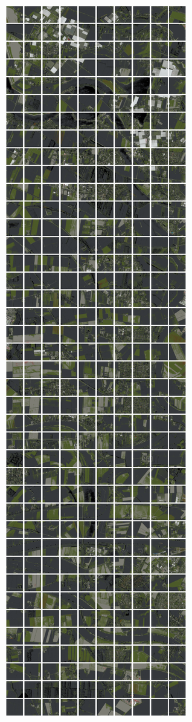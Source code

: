 <html>
<div>
<img src="https://github.com/HakkaTjakka/NL_TILE_MAP/blob/main/18/617/-1039/r.6170.-10390.png" height="44" width="44">
<img src="https://github.com/HakkaTjakka/NL_TILE_MAP/blob/main/18/617/-1039/r.6171.-10390.png" height="44" width="44">
<img src="https://github.com/HakkaTjakka/NL_TILE_MAP/blob/main/18/617/-1039/r.6172.-10390.png" height="44" width="44">
<img src="https://github.com/HakkaTjakka/NL_TILE_MAP/blob/main/18/617/-1039/r.6173.-10390.png" height="44" width="44">
<img src="https://github.com/HakkaTjakka/NL_TILE_MAP/blob/main/18/617/-1039/r.6174.-10390.png" height="44" width="44">
<img src="https://github.com/HakkaTjakka/NL_TILE_MAP/blob/main/18/617/-1039/r.6175.-10390.png" height="44" width="44">
<img src="https://github.com/HakkaTjakka/NL_TILE_MAP/blob/main/18/617/-1039/r.6176.-10390.png" height="44" width="44">
<img src="https://github.com/HakkaTjakka/NL_TILE_MAP/blob/main/18/617/-1039/r.6177.-10390.png" height="44" width="44">
<img src="https://github.com/HakkaTjakka/NL_TILE_MAP/blob/main/18/617/-1039/r.6178.-10390.png" height="44" width="44">
<img src="https://github.com/HakkaTjakka/NL_TILE_MAP/blob/main/18/617/-1039/r.6179.-10390.png" height="44" width="44">
<img src="https://github.com/HakkaTjakka/NL_TILE_MAP/blob/main/18/618/-1039/r.6180.-10390.png" height="44" width="44">
<img src="https://github.com/HakkaTjakka/NL_TILE_MAP/blob/main/18/618/-1039/r.6181.-10390.png" height="44" width="44">
<img src="https://github.com/HakkaTjakka/NL_TILE_MAP/blob/main/18/618/-1039/r.6182.-10390.png" height="44" width="44">
<img src="https://github.com/HakkaTjakka/NL_TILE_MAP/blob/main/18/618/-1039/r.6183.-10390.png" height="44" width="44">
<img src="https://github.com/HakkaTjakka/NL_TILE_MAP/blob/main/18/618/-1039/r.6184.-10390.png" height="44" width="44">
<img src="https://github.com/HakkaTjakka/NL_TILE_MAP/blob/main/18/618/-1039/r.6185.-10390.png" height="44" width="44">
<img src="https://github.com/HakkaTjakka/NL_TILE_MAP/blob/main/18/618/-1039/r.6186.-10390.png" height="44" width="44">
<img src="https://github.com/HakkaTjakka/NL_TILE_MAP/blob/main/18/618/-1039/r.6187.-10390.png" height="44" width="44">
<img src="https://github.com/HakkaTjakka/NL_TILE_MAP/blob/main/18/618/-1039/r.6188.-10390.png" height="44" width="44">
<img src="https://github.com/HakkaTjakka/NL_TILE_MAP/blob/main/18/618/-1039/r.6189.-10390.png" height="44" width="44">
<br>
<img src="https://github.com/HakkaTjakka/NL_TILE_MAP/blob/main/18/617/-1039/r.6170.-10389.png" height="44" width="44">
<img src="https://github.com/HakkaTjakka/NL_TILE_MAP/blob/main/18/617/-1039/r.6171.-10389.png" height="44" width="44">
<img src="https://github.com/HakkaTjakka/NL_TILE_MAP/blob/main/18/617/-1039/r.6172.-10389.png" height="44" width="44">
<img src="https://github.com/HakkaTjakka/NL_TILE_MAP/blob/main/18/617/-1039/r.6173.-10389.png" height="44" width="44">
<img src="https://github.com/HakkaTjakka/NL_TILE_MAP/blob/main/18/617/-1039/r.6174.-10389.png" height="44" width="44">
<img src="https://github.com/HakkaTjakka/NL_TILE_MAP/blob/main/18/617/-1039/r.6175.-10389.png" height="44" width="44">
<img src="https://github.com/HakkaTjakka/NL_TILE_MAP/blob/main/18/617/-1039/r.6176.-10389.png" height="44" width="44">
<img src="https://github.com/HakkaTjakka/NL_TILE_MAP/blob/main/18/617/-1039/r.6177.-10389.png" height="44" width="44">
<img src="https://github.com/HakkaTjakka/NL_TILE_MAP/blob/main/18/617/-1039/r.6178.-10389.png" height="44" width="44">
<img src="https://github.com/HakkaTjakka/NL_TILE_MAP/blob/main/18/617/-1039/r.6179.-10389.png" height="44" width="44">
<img src="https://github.com/HakkaTjakka/NL_TILE_MAP/blob/main/18/618/-1039/r.6180.-10389.png" height="44" width="44">
<img src="https://github.com/HakkaTjakka/NL_TILE_MAP/blob/main/18/618/-1039/r.6181.-10389.png" height="44" width="44">
<img src="https://github.com/HakkaTjakka/NL_TILE_MAP/blob/main/18/618/-1039/r.6182.-10389.png" height="44" width="44">
<img src="https://github.com/HakkaTjakka/NL_TILE_MAP/blob/main/18/618/-1039/r.6183.-10389.png" height="44" width="44">
<img src="https://github.com/HakkaTjakka/NL_TILE_MAP/blob/main/18/618/-1039/r.6184.-10389.png" height="44" width="44">
<img src="https://github.com/HakkaTjakka/NL_TILE_MAP/blob/main/18/618/-1039/r.6185.-10389.png" height="44" width="44">
<img src="https://github.com/HakkaTjakka/NL_TILE_MAP/blob/main/18/618/-1039/r.6186.-10389.png" height="44" width="44">
<img src="https://github.com/HakkaTjakka/NL_TILE_MAP/blob/main/18/618/-1039/r.6187.-10389.png" height="44" width="44">
<img src="https://github.com/HakkaTjakka/NL_TILE_MAP/blob/main/18/618/-1039/r.6188.-10389.png" height="44" width="44">
<img src="https://github.com/HakkaTjakka/NL_TILE_MAP/blob/main/18/618/-1039/r.6189.-10389.png" height="44" width="44">
<br>
<img src="https://github.com/HakkaTjakka/NL_TILE_MAP/blob/main/18/617/-1039/r.6170.-10388.png" height="44" width="44">
<img src="https://github.com/HakkaTjakka/NL_TILE_MAP/blob/main/18/617/-1039/r.6171.-10388.png" height="44" width="44">
<img src="https://github.com/HakkaTjakka/NL_TILE_MAP/blob/main/18/617/-1039/r.6172.-10388.png" height="44" width="44">
<img src="https://github.com/HakkaTjakka/NL_TILE_MAP/blob/main/18/617/-1039/r.6173.-10388.png" height="44" width="44">
<img src="https://github.com/HakkaTjakka/NL_TILE_MAP/blob/main/18/617/-1039/r.6174.-10388.png" height="44" width="44">
<img src="https://github.com/HakkaTjakka/NL_TILE_MAP/blob/main/18/617/-1039/r.6175.-10388.png" height="44" width="44">
<img src="https://github.com/HakkaTjakka/NL_TILE_MAP/blob/main/18/617/-1039/r.6176.-10388.png" height="44" width="44">
<img src="https://github.com/HakkaTjakka/NL_TILE_MAP/blob/main/18/617/-1039/r.6177.-10388.png" height="44" width="44">
<img src="https://github.com/HakkaTjakka/NL_TILE_MAP/blob/main/18/617/-1039/r.6178.-10388.png" height="44" width="44">
<img src="https://github.com/HakkaTjakka/NL_TILE_MAP/blob/main/18/617/-1039/r.6179.-10388.png" height="44" width="44">
<img src="https://github.com/HakkaTjakka/NL_TILE_MAP/blob/main/18/618/-1039/r.6180.-10388.png" height="44" width="44">
<img src="https://github.com/HakkaTjakka/NL_TILE_MAP/blob/main/18/618/-1039/r.6181.-10388.png" height="44" width="44">
<img src="https://github.com/HakkaTjakka/NL_TILE_MAP/blob/main/18/618/-1039/r.6182.-10388.png" height="44" width="44">
<img src="https://github.com/HakkaTjakka/NL_TILE_MAP/blob/main/18/618/-1039/r.6183.-10388.png" height="44" width="44">
<img src="https://github.com/HakkaTjakka/NL_TILE_MAP/blob/main/18/618/-1039/r.6184.-10388.png" height="44" width="44">
<img src="https://github.com/HakkaTjakka/NL_TILE_MAP/blob/main/18/618/-1039/r.6185.-10388.png" height="44" width="44">
<img src="https://github.com/HakkaTjakka/NL_TILE_MAP/blob/main/18/618/-1039/r.6186.-10388.png" height="44" width="44">
<img src="https://github.com/HakkaTjakka/NL_TILE_MAP/blob/main/18/618/-1039/r.6187.-10388.png" height="44" width="44">
<img src="https://github.com/HakkaTjakka/NL_TILE_MAP/blob/main/18/618/-1039/r.6188.-10388.png" height="44" width="44">
<img src="https://github.com/HakkaTjakka/NL_TILE_MAP/blob/main/18/618/-1039/r.6189.-10388.png" height="44" width="44">
<br>
<img src="https://github.com/HakkaTjakka/NL_TILE_MAP/blob/main/18/617/-1039/r.6170.-10387.png" height="44" width="44">
<img src="https://github.com/HakkaTjakka/NL_TILE_MAP/blob/main/18/617/-1039/r.6171.-10387.png" height="44" width="44">
<img src="https://github.com/HakkaTjakka/NL_TILE_MAP/blob/main/18/617/-1039/r.6172.-10387.png" height="44" width="44">
<img src="https://github.com/HakkaTjakka/NL_TILE_MAP/blob/main/18/617/-1039/r.6173.-10387.png" height="44" width="44">
<img src="https://github.com/HakkaTjakka/NL_TILE_MAP/blob/main/18/617/-1039/r.6174.-10387.png" height="44" width="44">
<img src="https://github.com/HakkaTjakka/NL_TILE_MAP/blob/main/18/617/-1039/r.6175.-10387.png" height="44" width="44">
<img src="https://github.com/HakkaTjakka/NL_TILE_MAP/blob/main/18/617/-1039/r.6176.-10387.png" height="44" width="44">
<img src="https://github.com/HakkaTjakka/NL_TILE_MAP/blob/main/18/617/-1039/r.6177.-10387.png" height="44" width="44">
<img src="https://github.com/HakkaTjakka/NL_TILE_MAP/blob/main/18/617/-1039/r.6178.-10387.png" height="44" width="44">
<img src="https://github.com/HakkaTjakka/NL_TILE_MAP/blob/main/18/617/-1039/r.6179.-10387.png" height="44" width="44">
<img src="https://github.com/HakkaTjakka/NL_TILE_MAP/blob/main/18/618/-1039/r.6180.-10387.png" height="44" width="44">
<img src="https://github.com/HakkaTjakka/NL_TILE_MAP/blob/main/18/618/-1039/r.6181.-10387.png" height="44" width="44">
<img src="https://github.com/HakkaTjakka/NL_TILE_MAP/blob/main/18/618/-1039/r.6182.-10387.png" height="44" width="44">
<img src="https://github.com/HakkaTjakka/NL_TILE_MAP/blob/main/18/618/-1039/r.6183.-10387.png" height="44" width="44">
<img src="https://github.com/HakkaTjakka/NL_TILE_MAP/blob/main/18/618/-1039/r.6184.-10387.png" height="44" width="44">
<img src="https://github.com/HakkaTjakka/NL_TILE_MAP/blob/main/18/618/-1039/r.6185.-10387.png" height="44" width="44">
<img src="https://github.com/HakkaTjakka/NL_TILE_MAP/blob/main/18/618/-1039/r.6186.-10387.png" height="44" width="44">
<img src="https://github.com/HakkaTjakka/NL_TILE_MAP/blob/main/18/618/-1039/r.6187.-10387.png" height="44" width="44">
<img src="https://github.com/HakkaTjakka/NL_TILE_MAP/blob/main/18/618/-1039/r.6188.-10387.png" height="44" width="44">
<img src="https://github.com/HakkaTjakka/NL_TILE_MAP/blob/main/18/618/-1039/r.6189.-10387.png" height="44" width="44">
<br>
<img src="https://github.com/HakkaTjakka/NL_TILE_MAP/blob/main/18/617/-1039/r.6170.-10386.png" height="44" width="44">
<img src="https://github.com/HakkaTjakka/NL_TILE_MAP/blob/main/18/617/-1039/r.6171.-10386.png" height="44" width="44">
<img src="https://github.com/HakkaTjakka/NL_TILE_MAP/blob/main/18/617/-1039/r.6172.-10386.png" height="44" width="44">
<img src="https://github.com/HakkaTjakka/NL_TILE_MAP/blob/main/18/617/-1039/r.6173.-10386.png" height="44" width="44">
<img src="https://github.com/HakkaTjakka/NL_TILE_MAP/blob/main/18/617/-1039/r.6174.-10386.png" height="44" width="44">
<img src="https://github.com/HakkaTjakka/NL_TILE_MAP/blob/main/18/617/-1039/r.6175.-10386.png" height="44" width="44">
<img src="https://github.com/HakkaTjakka/NL_TILE_MAP/blob/main/18/617/-1039/r.6176.-10386.png" height="44" width="44">
<img src="https://github.com/HakkaTjakka/NL_TILE_MAP/blob/main/18/617/-1039/r.6177.-10386.png" height="44" width="44">
<img src="https://github.com/HakkaTjakka/NL_TILE_MAP/blob/main/18/617/-1039/r.6178.-10386.png" height="44" width="44">
<img src="https://github.com/HakkaTjakka/NL_TILE_MAP/blob/main/18/617/-1039/r.6179.-10386.png" height="44" width="44">
<img src="https://github.com/HakkaTjakka/NL_TILE_MAP/blob/main/18/618/-1039/r.6180.-10386.png" height="44" width="44">
<img src="https://github.com/HakkaTjakka/NL_TILE_MAP/blob/main/18/618/-1039/r.6181.-10386.png" height="44" width="44">
<img src="https://github.com/HakkaTjakka/NL_TILE_MAP/blob/main/18/618/-1039/r.6182.-10386.png" height="44" width="44">
<img src="https://github.com/HakkaTjakka/NL_TILE_MAP/blob/main/18/618/-1039/r.6183.-10386.png" height="44" width="44">
<img src="https://github.com/HakkaTjakka/NL_TILE_MAP/blob/main/18/618/-1039/r.6184.-10386.png" height="44" width="44">
<img src="https://github.com/HakkaTjakka/NL_TILE_MAP/blob/main/18/618/-1039/r.6185.-10386.png" height="44" width="44">
<img src="https://github.com/HakkaTjakka/NL_TILE_MAP/blob/main/18/618/-1039/r.6186.-10386.png" height="44" width="44">
<img src="https://github.com/HakkaTjakka/NL_TILE_MAP/blob/main/18/618/-1039/r.6187.-10386.png" height="44" width="44">
<img src="https://github.com/HakkaTjakka/NL_TILE_MAP/blob/main/18/618/-1039/r.6188.-10386.png" height="44" width="44">
<img src="https://github.com/HakkaTjakka/NL_TILE_MAP/blob/main/18/618/-1039/r.6189.-10386.png" height="44" width="44">
<br>
<img src="https://github.com/HakkaTjakka/NL_TILE_MAP/blob/main/18/617/-1039/r.6170.-10385.png" height="44" width="44">
<img src="https://github.com/HakkaTjakka/NL_TILE_MAP/blob/main/18/617/-1039/r.6171.-10385.png" height="44" width="44">
<img src="https://github.com/HakkaTjakka/NL_TILE_MAP/blob/main/18/617/-1039/r.6172.-10385.png" height="44" width="44">
<img src="https://github.com/HakkaTjakka/NL_TILE_MAP/blob/main/18/617/-1039/r.6173.-10385.png" height="44" width="44">
<img src="https://github.com/HakkaTjakka/NL_TILE_MAP/blob/main/18/617/-1039/r.6174.-10385.png" height="44" width="44">
<img src="https://github.com/HakkaTjakka/NL_TILE_MAP/blob/main/18/617/-1039/r.6175.-10385.png" height="44" width="44">
<img src="https://github.com/HakkaTjakka/NL_TILE_MAP/blob/main/18/617/-1039/r.6176.-10385.png" height="44" width="44">
<img src="https://github.com/HakkaTjakka/NL_TILE_MAP/blob/main/18/617/-1039/r.6177.-10385.png" height="44" width="44">
<img src="https://github.com/HakkaTjakka/NL_TILE_MAP/blob/main/18/617/-1039/r.6178.-10385.png" height="44" width="44">
<img src="https://github.com/HakkaTjakka/NL_TILE_MAP/blob/main/18/617/-1039/r.6179.-10385.png" height="44" width="44">
<img src="https://github.com/HakkaTjakka/NL_TILE_MAP/blob/main/18/618/-1039/r.6180.-10385.png" height="44" width="44">
<img src="https://github.com/HakkaTjakka/NL_TILE_MAP/blob/main/18/618/-1039/r.6181.-10385.png" height="44" width="44">
<img src="https://github.com/HakkaTjakka/NL_TILE_MAP/blob/main/18/618/-1039/r.6182.-10385.png" height="44" width="44">
<img src="https://github.com/HakkaTjakka/NL_TILE_MAP/blob/main/18/618/-1039/r.6183.-10385.png" height="44" width="44">
<img src="https://github.com/HakkaTjakka/NL_TILE_MAP/blob/main/18/618/-1039/r.6184.-10385.png" height="44" width="44">
<img src="https://github.com/HakkaTjakka/NL_TILE_MAP/blob/main/18/618/-1039/r.6185.-10385.png" height="44" width="44">
<img src="https://github.com/HakkaTjakka/NL_TILE_MAP/blob/main/18/618/-1039/r.6186.-10385.png" height="44" width="44">
<img src="https://github.com/HakkaTjakka/NL_TILE_MAP/blob/main/18/618/-1039/r.6187.-10385.png" height="44" width="44">
<img src="https://github.com/HakkaTjakka/NL_TILE_MAP/blob/main/18/618/-1039/r.6188.-10385.png" height="44" width="44">
<img src="https://github.com/HakkaTjakka/NL_TILE_MAP/blob/main/18/618/-1039/r.6189.-10385.png" height="44" width="44">
<br>
<img src="https://github.com/HakkaTjakka/NL_TILE_MAP/blob/main/18/617/-1039/r.6170.-10384.png" height="44" width="44">
<img src="https://github.com/HakkaTjakka/NL_TILE_MAP/blob/main/18/617/-1039/r.6171.-10384.png" height="44" width="44">
<img src="https://github.com/HakkaTjakka/NL_TILE_MAP/blob/main/18/617/-1039/r.6172.-10384.png" height="44" width="44">
<img src="https://github.com/HakkaTjakka/NL_TILE_MAP/blob/main/18/617/-1039/r.6173.-10384.png" height="44" width="44">
<img src="https://github.com/HakkaTjakka/NL_TILE_MAP/blob/main/18/617/-1039/r.6174.-10384.png" height="44" width="44">
<img src="https://github.com/HakkaTjakka/NL_TILE_MAP/blob/main/18/617/-1039/r.6175.-10384.png" height="44" width="44">
<img src="https://github.com/HakkaTjakka/NL_TILE_MAP/blob/main/18/617/-1039/r.6176.-10384.png" height="44" width="44">
<img src="https://github.com/HakkaTjakka/NL_TILE_MAP/blob/main/18/617/-1039/r.6177.-10384.png" height="44" width="44">
<img src="https://github.com/HakkaTjakka/NL_TILE_MAP/blob/main/18/617/-1039/r.6178.-10384.png" height="44" width="44">
<img src="https://github.com/HakkaTjakka/NL_TILE_MAP/blob/main/18/617/-1039/r.6179.-10384.png" height="44" width="44">
<img src="https://github.com/HakkaTjakka/NL_TILE_MAP/blob/main/18/618/-1039/r.6180.-10384.png" height="44" width="44">
<img src="https://github.com/HakkaTjakka/NL_TILE_MAP/blob/main/18/618/-1039/r.6181.-10384.png" height="44" width="44">
<img src="https://github.com/HakkaTjakka/NL_TILE_MAP/blob/main/18/618/-1039/r.6182.-10384.png" height="44" width="44">
<img src="https://github.com/HakkaTjakka/NL_TILE_MAP/blob/main/18/618/-1039/r.6183.-10384.png" height="44" width="44">
<img src="https://github.com/HakkaTjakka/NL_TILE_MAP/blob/main/18/618/-1039/r.6184.-10384.png" height="44" width="44">
<img src="https://github.com/HakkaTjakka/NL_TILE_MAP/blob/main/18/618/-1039/r.6185.-10384.png" height="44" width="44">
<img src="https://github.com/HakkaTjakka/NL_TILE_MAP/blob/main/18/618/-1039/r.6186.-10384.png" height="44" width="44">
<img src="https://github.com/HakkaTjakka/NL_TILE_MAP/blob/main/18/618/-1039/r.6187.-10384.png" height="44" width="44">
<img src="https://github.com/HakkaTjakka/NL_TILE_MAP/blob/main/18/618/-1039/r.6188.-10384.png" height="44" width="44">
<img src="https://github.com/HakkaTjakka/NL_TILE_MAP/blob/main/18/618/-1039/r.6189.-10384.png" height="44" width="44">
<br>
<img src="https://github.com/HakkaTjakka/NL_TILE_MAP/blob/main/18/617/-1039/r.6170.-10383.png" height="44" width="44">
<img src="https://github.com/HakkaTjakka/NL_TILE_MAP/blob/main/18/617/-1039/r.6171.-10383.png" height="44" width="44">
<img src="https://github.com/HakkaTjakka/NL_TILE_MAP/blob/main/18/617/-1039/r.6172.-10383.png" height="44" width="44">
<img src="https://github.com/HakkaTjakka/NL_TILE_MAP/blob/main/18/617/-1039/r.6173.-10383.png" height="44" width="44">
<img src="https://github.com/HakkaTjakka/NL_TILE_MAP/blob/main/18/617/-1039/r.6174.-10383.png" height="44" width="44">
<img src="https://github.com/HakkaTjakka/NL_TILE_MAP/blob/main/18/617/-1039/r.6175.-10383.png" height="44" width="44">
<img src="https://github.com/HakkaTjakka/NL_TILE_MAP/blob/main/18/617/-1039/r.6176.-10383.png" height="44" width="44">
<img src="https://github.com/HakkaTjakka/NL_TILE_MAP/blob/main/18/617/-1039/r.6177.-10383.png" height="44" width="44">
<img src="https://github.com/HakkaTjakka/NL_TILE_MAP/blob/main/18/617/-1039/r.6178.-10383.png" height="44" width="44">
<img src="https://github.com/HakkaTjakka/NL_TILE_MAP/blob/main/18/617/-1039/r.6179.-10383.png" height="44" width="44">
<img src="https://github.com/HakkaTjakka/NL_TILE_MAP/blob/main/18/618/-1039/r.6180.-10383.png" height="44" width="44">
<img src="https://github.com/HakkaTjakka/NL_TILE_MAP/blob/main/18/618/-1039/r.6181.-10383.png" height="44" width="44">
<img src="https://github.com/HakkaTjakka/NL_TILE_MAP/blob/main/18/618/-1039/r.6182.-10383.png" height="44" width="44">
<img src="https://github.com/HakkaTjakka/NL_TILE_MAP/blob/main/18/618/-1039/r.6183.-10383.png" height="44" width="44">
<img src="https://github.com/HakkaTjakka/NL_TILE_MAP/blob/main/18/618/-1039/r.6184.-10383.png" height="44" width="44">
<img src="https://github.com/HakkaTjakka/NL_TILE_MAP/blob/main/18/618/-1039/r.6185.-10383.png" height="44" width="44">
<img src="https://github.com/HakkaTjakka/NL_TILE_MAP/blob/main/18/618/-1039/r.6186.-10383.png" height="44" width="44">
<img src="https://github.com/HakkaTjakka/NL_TILE_MAP/blob/main/18/618/-1039/r.6187.-10383.png" height="44" width="44">
<img src="https://github.com/HakkaTjakka/NL_TILE_MAP/blob/main/18/618/-1039/r.6188.-10383.png" height="44" width="44">
<img src="https://github.com/HakkaTjakka/NL_TILE_MAP/blob/main/18/618/-1039/r.6189.-10383.png" height="44" width="44">
<br>
<img src="https://github.com/HakkaTjakka/NL_TILE_MAP/blob/main/18/617/-1039/r.6170.-10382.png" height="44" width="44">
<img src="https://github.com/HakkaTjakka/NL_TILE_MAP/blob/main/18/617/-1039/r.6171.-10382.png" height="44" width="44">
<img src="https://github.com/HakkaTjakka/NL_TILE_MAP/blob/main/18/617/-1039/r.6172.-10382.png" height="44" width="44">
<img src="https://github.com/HakkaTjakka/NL_TILE_MAP/blob/main/18/617/-1039/r.6173.-10382.png" height="44" width="44">
<img src="https://github.com/HakkaTjakka/NL_TILE_MAP/blob/main/18/617/-1039/r.6174.-10382.png" height="44" width="44">
<img src="https://github.com/HakkaTjakka/NL_TILE_MAP/blob/main/18/617/-1039/r.6175.-10382.png" height="44" width="44">
<img src="https://github.com/HakkaTjakka/NL_TILE_MAP/blob/main/18/617/-1039/r.6176.-10382.png" height="44" width="44">
<img src="https://github.com/HakkaTjakka/NL_TILE_MAP/blob/main/18/617/-1039/r.6177.-10382.png" height="44" width="44">
<img src="https://github.com/HakkaTjakka/NL_TILE_MAP/blob/main/18/617/-1039/r.6178.-10382.png" height="44" width="44">
<img src="https://github.com/HakkaTjakka/NL_TILE_MAP/blob/main/18/617/-1039/r.6179.-10382.png" height="44" width="44">
<img src="https://github.com/HakkaTjakka/NL_TILE_MAP/blob/main/18/618/-1039/r.6180.-10382.png" height="44" width="44">
<img src="https://github.com/HakkaTjakka/NL_TILE_MAP/blob/main/18/618/-1039/r.6181.-10382.png" height="44" width="44">
<img src="https://github.com/HakkaTjakka/NL_TILE_MAP/blob/main/18/618/-1039/r.6182.-10382.png" height="44" width="44">
<img src="https://github.com/HakkaTjakka/NL_TILE_MAP/blob/main/18/618/-1039/r.6183.-10382.png" height="44" width="44">
<img src="https://github.com/HakkaTjakka/NL_TILE_MAP/blob/main/18/618/-1039/r.6184.-10382.png" height="44" width="44">
<img src="https://github.com/HakkaTjakka/NL_TILE_MAP/blob/main/18/618/-1039/r.6185.-10382.png" height="44" width="44">
<img src="https://github.com/HakkaTjakka/NL_TILE_MAP/blob/main/18/618/-1039/r.6186.-10382.png" height="44" width="44">
<img src="https://github.com/HakkaTjakka/NL_TILE_MAP/blob/main/18/618/-1039/r.6187.-10382.png" height="44" width="44">
<img src="https://github.com/HakkaTjakka/NL_TILE_MAP/blob/main/18/618/-1039/r.6188.-10382.png" height="44" width="44">
<img src="https://github.com/HakkaTjakka/NL_TILE_MAP/blob/main/18/618/-1039/r.6189.-10382.png" height="44" width="44">
<br>
<img src="https://github.com/HakkaTjakka/NL_TILE_MAP/blob/main/18/617/-1039/r.6170.-10381.png" height="44" width="44">
<img src="https://github.com/HakkaTjakka/NL_TILE_MAP/blob/main/18/617/-1039/r.6171.-10381.png" height="44" width="44">
<img src="https://github.com/HakkaTjakka/NL_TILE_MAP/blob/main/18/617/-1039/r.6172.-10381.png" height="44" width="44">
<img src="https://github.com/HakkaTjakka/NL_TILE_MAP/blob/main/18/617/-1039/r.6173.-10381.png" height="44" width="44">
<img src="https://github.com/HakkaTjakka/NL_TILE_MAP/blob/main/18/617/-1039/r.6174.-10381.png" height="44" width="44">
<img src="https://github.com/HakkaTjakka/NL_TILE_MAP/blob/main/18/617/-1039/r.6175.-10381.png" height="44" width="44">
<img src="https://github.com/HakkaTjakka/NL_TILE_MAP/blob/main/18/617/-1039/r.6176.-10381.png" height="44" width="44">
<img src="https://github.com/HakkaTjakka/NL_TILE_MAP/blob/main/18/617/-1039/r.6177.-10381.png" height="44" width="44">
<img src="https://github.com/HakkaTjakka/NL_TILE_MAP/blob/main/18/617/-1039/r.6178.-10381.png" height="44" width="44">
<img src="https://github.com/HakkaTjakka/NL_TILE_MAP/blob/main/18/617/-1039/r.6179.-10381.png" height="44" width="44">
<img src="https://github.com/HakkaTjakka/NL_TILE_MAP/blob/main/18/618/-1039/r.6180.-10381.png" height="44" width="44">
<img src="https://github.com/HakkaTjakka/NL_TILE_MAP/blob/main/18/618/-1039/r.6181.-10381.png" height="44" width="44">
<img src="https://github.com/HakkaTjakka/NL_TILE_MAP/blob/main/18/618/-1039/r.6182.-10381.png" height="44" width="44">
<img src="https://github.com/HakkaTjakka/NL_TILE_MAP/blob/main/18/618/-1039/r.6183.-10381.png" height="44" width="44">
<img src="https://github.com/HakkaTjakka/NL_TILE_MAP/blob/main/18/618/-1039/r.6184.-10381.png" height="44" width="44">
<img src="https://github.com/HakkaTjakka/NL_TILE_MAP/blob/main/18/618/-1039/r.6185.-10381.png" height="44" width="44">
<img src="https://github.com/HakkaTjakka/NL_TILE_MAP/blob/main/18/618/-1039/r.6186.-10381.png" height="44" width="44">
<img src="https://github.com/HakkaTjakka/NL_TILE_MAP/blob/main/18/618/-1039/r.6187.-10381.png" height="44" width="44">
<img src="https://github.com/HakkaTjakka/NL_TILE_MAP/blob/main/18/618/-1039/r.6188.-10381.png" height="44" width="44">
<img src="https://github.com/HakkaTjakka/NL_TILE_MAP/blob/main/18/618/-1039/r.6189.-10381.png" height="44" width="44">
<br>
<img src="https://github.com/HakkaTjakka/NL_TILE_MAP/blob/main/18/617/-1038/r.6170.-10380.png" height="44" width="44">
<img src="https://github.com/HakkaTjakka/NL_TILE_MAP/blob/main/18/617/-1038/r.6171.-10380.png" height="44" width="44">
<img src="https://github.com/HakkaTjakka/NL_TILE_MAP/blob/main/18/617/-1038/r.6172.-10380.png" height="44" width="44">
<img src="https://github.com/HakkaTjakka/NL_TILE_MAP/blob/main/18/617/-1038/r.6173.-10380.png" height="44" width="44">
<img src="https://github.com/HakkaTjakka/NL_TILE_MAP/blob/main/18/617/-1038/r.6174.-10380.png" height="44" width="44">
<img src="https://github.com/HakkaTjakka/NL_TILE_MAP/blob/main/18/617/-1038/r.6175.-10380.png" height="44" width="44">
<img src="https://github.com/HakkaTjakka/NL_TILE_MAP/blob/main/18/617/-1038/r.6176.-10380.png" height="44" width="44">
<img src="https://github.com/HakkaTjakka/NL_TILE_MAP/blob/main/18/617/-1038/r.6177.-10380.png" height="44" width="44">
<img src="https://github.com/HakkaTjakka/NL_TILE_MAP/blob/main/18/617/-1038/r.6178.-10380.png" height="44" width="44">
<img src="https://github.com/HakkaTjakka/NL_TILE_MAP/blob/main/18/617/-1038/r.6179.-10380.png" height="44" width="44">
<img src="https://github.com/HakkaTjakka/NL_TILE_MAP/blob/main/18/618/-1038/r.6180.-10380.png" height="44" width="44">
<img src="https://github.com/HakkaTjakka/NL_TILE_MAP/blob/main/18/618/-1038/r.6181.-10380.png" height="44" width="44">
<img src="https://github.com/HakkaTjakka/NL_TILE_MAP/blob/main/18/618/-1038/r.6182.-10380.png" height="44" width="44">
<img src="https://github.com/HakkaTjakka/NL_TILE_MAP/blob/main/18/618/-1038/r.6183.-10380.png" height="44" width="44">
<img src="https://github.com/HakkaTjakka/NL_TILE_MAP/blob/main/18/618/-1038/r.6184.-10380.png" height="44" width="44">
<img src="https://github.com/HakkaTjakka/NL_TILE_MAP/blob/main/18/618/-1038/r.6185.-10380.png" height="44" width="44">
<img src="https://github.com/HakkaTjakka/NL_TILE_MAP/blob/main/18/618/-1038/r.6186.-10380.png" height="44" width="44">
<img src="https://github.com/HakkaTjakka/NL_TILE_MAP/blob/main/18/618/-1038/r.6187.-10380.png" height="44" width="44">
<img src="https://github.com/HakkaTjakka/NL_TILE_MAP/blob/main/18/618/-1038/r.6188.-10380.png" height="44" width="44">
<img src="https://github.com/HakkaTjakka/NL_TILE_MAP/blob/main/18/618/-1038/r.6189.-10380.png" height="44" width="44">
<br>
<img src="https://github.com/HakkaTjakka/NL_TILE_MAP/blob/main/18/617/-1038/r.6170.-10379.png" height="44" width="44">
<img src="https://github.com/HakkaTjakka/NL_TILE_MAP/blob/main/18/617/-1038/r.6171.-10379.png" height="44" width="44">
<img src="https://github.com/HakkaTjakka/NL_TILE_MAP/blob/main/18/617/-1038/r.6172.-10379.png" height="44" width="44">
<img src="https://github.com/HakkaTjakka/NL_TILE_MAP/blob/main/18/617/-1038/r.6173.-10379.png" height="44" width="44">
<img src="https://github.com/HakkaTjakka/NL_TILE_MAP/blob/main/18/617/-1038/r.6174.-10379.png" height="44" width="44">
<img src="https://github.com/HakkaTjakka/NL_TILE_MAP/blob/main/18/617/-1038/r.6175.-10379.png" height="44" width="44">
<img src="https://github.com/HakkaTjakka/NL_TILE_MAP/blob/main/18/617/-1038/r.6176.-10379.png" height="44" width="44">
<img src="https://github.com/HakkaTjakka/NL_TILE_MAP/blob/main/18/617/-1038/r.6177.-10379.png" height="44" width="44">
<img src="https://github.com/HakkaTjakka/NL_TILE_MAP/blob/main/18/617/-1038/r.6178.-10379.png" height="44" width="44">
<img src="https://github.com/HakkaTjakka/NL_TILE_MAP/blob/main/18/617/-1038/r.6179.-10379.png" height="44" width="44">
<img src="https://github.com/HakkaTjakka/NL_TILE_MAP/blob/main/18/618/-1038/r.6180.-10379.png" height="44" width="44">
<img src="https://github.com/HakkaTjakka/NL_TILE_MAP/blob/main/18/618/-1038/r.6181.-10379.png" height="44" width="44">
<img src="https://github.com/HakkaTjakka/NL_TILE_MAP/blob/main/18/618/-1038/r.6182.-10379.png" height="44" width="44">
<img src="https://github.com/HakkaTjakka/NL_TILE_MAP/blob/main/18/618/-1038/r.6183.-10379.png" height="44" width="44">
<img src="https://github.com/HakkaTjakka/NL_TILE_MAP/blob/main/18/618/-1038/r.6184.-10379.png" height="44" width="44">
<img src="https://github.com/HakkaTjakka/NL_TILE_MAP/blob/main/18/618/-1038/r.6185.-10379.png" height="44" width="44">
<img src="https://github.com/HakkaTjakka/NL_TILE_MAP/blob/main/18/618/-1038/r.6186.-10379.png" height="44" width="44">
<img src="https://github.com/HakkaTjakka/NL_TILE_MAP/blob/main/18/618/-1038/r.6187.-10379.png" height="44" width="44">
<img src="https://github.com/HakkaTjakka/NL_TILE_MAP/blob/main/18/618/-1038/r.6188.-10379.png" height="44" width="44">
<img src="https://github.com/HakkaTjakka/NL_TILE_MAP/blob/main/18/618/-1038/r.6189.-10379.png" height="44" width="44">
<br>
<img src="https://github.com/HakkaTjakka/NL_TILE_MAP/blob/main/18/617/-1038/r.6170.-10378.png" height="44" width="44">
<img src="https://github.com/HakkaTjakka/NL_TILE_MAP/blob/main/18/617/-1038/r.6171.-10378.png" height="44" width="44">
<img src="https://github.com/HakkaTjakka/NL_TILE_MAP/blob/main/18/617/-1038/r.6172.-10378.png" height="44" width="44">
<img src="https://github.com/HakkaTjakka/NL_TILE_MAP/blob/main/18/617/-1038/r.6173.-10378.png" height="44" width="44">
<img src="https://github.com/HakkaTjakka/NL_TILE_MAP/blob/main/18/617/-1038/r.6174.-10378.png" height="44" width="44">
<img src="https://github.com/HakkaTjakka/NL_TILE_MAP/blob/main/18/617/-1038/r.6175.-10378.png" height="44" width="44">
<img src="https://github.com/HakkaTjakka/NL_TILE_MAP/blob/main/18/617/-1038/r.6176.-10378.png" height="44" width="44">
<img src="https://github.com/HakkaTjakka/NL_TILE_MAP/blob/main/18/617/-1038/r.6177.-10378.png" height="44" width="44">
<img src="https://github.com/HakkaTjakka/NL_TILE_MAP/blob/main/18/617/-1038/r.6178.-10378.png" height="44" width="44">
<img src="https://github.com/HakkaTjakka/NL_TILE_MAP/blob/main/18/617/-1038/r.6179.-10378.png" height="44" width="44">
<img src="https://github.com/HakkaTjakka/NL_TILE_MAP/blob/main/18/618/-1038/r.6180.-10378.png" height="44" width="44">
<img src="https://github.com/HakkaTjakka/NL_TILE_MAP/blob/main/18/618/-1038/r.6181.-10378.png" height="44" width="44">
<img src="https://github.com/HakkaTjakka/NL_TILE_MAP/blob/main/18/618/-1038/r.6182.-10378.png" height="44" width="44">
<img src="https://github.com/HakkaTjakka/NL_TILE_MAP/blob/main/18/618/-1038/r.6183.-10378.png" height="44" width="44">
<img src="https://github.com/HakkaTjakka/NL_TILE_MAP/blob/main/18/618/-1038/r.6184.-10378.png" height="44" width="44">
<img src="https://github.com/HakkaTjakka/NL_TILE_MAP/blob/main/18/618/-1038/r.6185.-10378.png" height="44" width="44">
<img src="https://github.com/HakkaTjakka/NL_TILE_MAP/blob/main/18/618/-1038/r.6186.-10378.png" height="44" width="44">
<img src="https://github.com/HakkaTjakka/NL_TILE_MAP/blob/main/18/618/-1038/r.6187.-10378.png" height="44" width="44">
<img src="https://github.com/HakkaTjakka/NL_TILE_MAP/blob/main/18/618/-1038/r.6188.-10378.png" height="44" width="44">
<img src="https://github.com/HakkaTjakka/NL_TILE_MAP/blob/main/18/618/-1038/r.6189.-10378.png" height="44" width="44">
<br>
<img src="https://github.com/HakkaTjakka/NL_TILE_MAP/blob/main/18/617/-1038/r.6170.-10377.png" height="44" width="44">
<img src="https://github.com/HakkaTjakka/NL_TILE_MAP/blob/main/18/617/-1038/r.6171.-10377.png" height="44" width="44">
<img src="https://github.com/HakkaTjakka/NL_TILE_MAP/blob/main/18/617/-1038/r.6172.-10377.png" height="44" width="44">
<img src="https://github.com/HakkaTjakka/NL_TILE_MAP/blob/main/18/617/-1038/r.6173.-10377.png" height="44" width="44">
<img src="https://github.com/HakkaTjakka/NL_TILE_MAP/blob/main/18/617/-1038/r.6174.-10377.png" height="44" width="44">
<img src="https://github.com/HakkaTjakka/NL_TILE_MAP/blob/main/18/617/-1038/r.6175.-10377.png" height="44" width="44">
<img src="https://github.com/HakkaTjakka/NL_TILE_MAP/blob/main/18/617/-1038/r.6176.-10377.png" height="44" width="44">
<img src="https://github.com/HakkaTjakka/NL_TILE_MAP/blob/main/18/617/-1038/r.6177.-10377.png" height="44" width="44">
<img src="https://github.com/HakkaTjakka/NL_TILE_MAP/blob/main/18/617/-1038/r.6178.-10377.png" height="44" width="44">
<img src="https://github.com/HakkaTjakka/NL_TILE_MAP/blob/main/18/617/-1038/r.6179.-10377.png" height="44" width="44">
<img src="https://github.com/HakkaTjakka/NL_TILE_MAP/blob/main/18/618/-1038/r.6180.-10377.png" height="44" width="44">
<img src="https://github.com/HakkaTjakka/NL_TILE_MAP/blob/main/18/618/-1038/r.6181.-10377.png" height="44" width="44">
<img src="https://github.com/HakkaTjakka/NL_TILE_MAP/blob/main/18/618/-1038/r.6182.-10377.png" height="44" width="44">
<img src="https://github.com/HakkaTjakka/NL_TILE_MAP/blob/main/18/618/-1038/r.6183.-10377.png" height="44" width="44">
<img src="https://github.com/HakkaTjakka/NL_TILE_MAP/blob/main/18/618/-1038/r.6184.-10377.png" height="44" width="44">
<img src="https://github.com/HakkaTjakka/NL_TILE_MAP/blob/main/18/618/-1038/r.6185.-10377.png" height="44" width="44">
<img src="https://github.com/HakkaTjakka/NL_TILE_MAP/blob/main/18/618/-1038/r.6186.-10377.png" height="44" width="44">
<img src="https://github.com/HakkaTjakka/NL_TILE_MAP/blob/main/18/618/-1038/r.6187.-10377.png" height="44" width="44">
<img src="https://github.com/HakkaTjakka/NL_TILE_MAP/blob/main/18/618/-1038/r.6188.-10377.png" height="44" width="44">
<img src="https://github.com/HakkaTjakka/NL_TILE_MAP/blob/main/18/618/-1038/r.6189.-10377.png" height="44" width="44">
<br>
<img src="https://github.com/HakkaTjakka/NL_TILE_MAP/blob/main/18/617/-1038/r.6170.-10376.png" height="44" width="44">
<img src="https://github.com/HakkaTjakka/NL_TILE_MAP/blob/main/18/617/-1038/r.6171.-10376.png" height="44" width="44">
<img src="https://github.com/HakkaTjakka/NL_TILE_MAP/blob/main/18/617/-1038/r.6172.-10376.png" height="44" width="44">
<img src="https://github.com/HakkaTjakka/NL_TILE_MAP/blob/main/18/617/-1038/r.6173.-10376.png" height="44" width="44">
<img src="https://github.com/HakkaTjakka/NL_TILE_MAP/blob/main/18/617/-1038/r.6174.-10376.png" height="44" width="44">
<img src="https://github.com/HakkaTjakka/NL_TILE_MAP/blob/main/18/617/-1038/r.6175.-10376.png" height="44" width="44">
<img src="https://github.com/HakkaTjakka/NL_TILE_MAP/blob/main/18/617/-1038/r.6176.-10376.png" height="44" width="44">
<img src="https://github.com/HakkaTjakka/NL_TILE_MAP/blob/main/18/617/-1038/r.6177.-10376.png" height="44" width="44">
<img src="https://github.com/HakkaTjakka/NL_TILE_MAP/blob/main/18/617/-1038/r.6178.-10376.png" height="44" width="44">
<img src="https://github.com/HakkaTjakka/NL_TILE_MAP/blob/main/18/617/-1038/r.6179.-10376.png" height="44" width="44">
<img src="https://github.com/HakkaTjakka/NL_TILE_MAP/blob/main/18/618/-1038/r.6180.-10376.png" height="44" width="44">
<img src="https://github.com/HakkaTjakka/NL_TILE_MAP/blob/main/18/618/-1038/r.6181.-10376.png" height="44" width="44">
<img src="https://github.com/HakkaTjakka/NL_TILE_MAP/blob/main/18/618/-1038/r.6182.-10376.png" height="44" width="44">
<img src="https://github.com/HakkaTjakka/NL_TILE_MAP/blob/main/18/618/-1038/r.6183.-10376.png" height="44" width="44">
<img src="https://github.com/HakkaTjakka/NL_TILE_MAP/blob/main/18/618/-1038/r.6184.-10376.png" height="44" width="44">
<img src="https://github.com/HakkaTjakka/NL_TILE_MAP/blob/main/18/618/-1038/r.6185.-10376.png" height="44" width="44">
<img src="https://github.com/HakkaTjakka/NL_TILE_MAP/blob/main/18/618/-1038/r.6186.-10376.png" height="44" width="44">
<img src="https://github.com/HakkaTjakka/NL_TILE_MAP/blob/main/18/618/-1038/r.6187.-10376.png" height="44" width="44">
<img src="https://github.com/HakkaTjakka/NL_TILE_MAP/blob/main/18/618/-1038/r.6188.-10376.png" height="44" width="44">
<img src="https://github.com/HakkaTjakka/NL_TILE_MAP/blob/main/18/618/-1038/r.6189.-10376.png" height="44" width="44">
<br>
<img src="https://github.com/HakkaTjakka/NL_TILE_MAP/blob/main/18/617/-1038/r.6170.-10375.png" height="44" width="44">
<img src="https://github.com/HakkaTjakka/NL_TILE_MAP/blob/main/18/617/-1038/r.6171.-10375.png" height="44" width="44">
<img src="https://github.com/HakkaTjakka/NL_TILE_MAP/blob/main/18/617/-1038/r.6172.-10375.png" height="44" width="44">
<img src="https://github.com/HakkaTjakka/NL_TILE_MAP/blob/main/18/617/-1038/r.6173.-10375.png" height="44" width="44">
<img src="https://github.com/HakkaTjakka/NL_TILE_MAP/blob/main/18/617/-1038/r.6174.-10375.png" height="44" width="44">
<img src="https://github.com/HakkaTjakka/NL_TILE_MAP/blob/main/18/617/-1038/r.6175.-10375.png" height="44" width="44">
<img src="https://github.com/HakkaTjakka/NL_TILE_MAP/blob/main/18/617/-1038/r.6176.-10375.png" height="44" width="44">
<img src="https://github.com/HakkaTjakka/NL_TILE_MAP/blob/main/18/617/-1038/r.6177.-10375.png" height="44" width="44">
<img src="https://github.com/HakkaTjakka/NL_TILE_MAP/blob/main/18/617/-1038/r.6178.-10375.png" height="44" width="44">
<img src="https://github.com/HakkaTjakka/NL_TILE_MAP/blob/main/18/617/-1038/r.6179.-10375.png" height="44" width="44">
<img src="https://github.com/HakkaTjakka/NL_TILE_MAP/blob/main/18/618/-1038/r.6180.-10375.png" height="44" width="44">
<img src="https://github.com/HakkaTjakka/NL_TILE_MAP/blob/main/18/618/-1038/r.6181.-10375.png" height="44" width="44">
<img src="https://github.com/HakkaTjakka/NL_TILE_MAP/blob/main/18/618/-1038/r.6182.-10375.png" height="44" width="44">
<img src="https://github.com/HakkaTjakka/NL_TILE_MAP/blob/main/18/618/-1038/r.6183.-10375.png" height="44" width="44">
<img src="https://github.com/HakkaTjakka/NL_TILE_MAP/blob/main/18/618/-1038/r.6184.-10375.png" height="44" width="44">
<img src="https://github.com/HakkaTjakka/NL_TILE_MAP/blob/main/18/618/-1038/r.6185.-10375.png" height="44" width="44">
<img src="https://github.com/HakkaTjakka/NL_TILE_MAP/blob/main/18/618/-1038/r.6186.-10375.png" height="44" width="44">
<img src="https://github.com/HakkaTjakka/NL_TILE_MAP/blob/main/18/618/-1038/r.6187.-10375.png" height="44" width="44">
<img src="https://github.com/HakkaTjakka/NL_TILE_MAP/blob/main/18/618/-1038/r.6188.-10375.png" height="44" width="44">
<img src="https://github.com/HakkaTjakka/NL_TILE_MAP/blob/main/18/618/-1038/r.6189.-10375.png" height="44" width="44">
<br>
<img src="https://github.com/HakkaTjakka/NL_TILE_MAP/blob/main/18/617/-1038/r.6170.-10374.png" height="44" width="44">
<img src="https://github.com/HakkaTjakka/NL_TILE_MAP/blob/main/18/617/-1038/r.6171.-10374.png" height="44" width="44">
<img src="https://github.com/HakkaTjakka/NL_TILE_MAP/blob/main/18/617/-1038/r.6172.-10374.png" height="44" width="44">
<img src="https://github.com/HakkaTjakka/NL_TILE_MAP/blob/main/18/617/-1038/r.6173.-10374.png" height="44" width="44">
<img src="https://github.com/HakkaTjakka/NL_TILE_MAP/blob/main/18/617/-1038/r.6174.-10374.png" height="44" width="44">
<img src="https://github.com/HakkaTjakka/NL_TILE_MAP/blob/main/18/617/-1038/r.6175.-10374.png" height="44" width="44">
<img src="https://github.com/HakkaTjakka/NL_TILE_MAP/blob/main/18/617/-1038/r.6176.-10374.png" height="44" width="44">
<img src="https://github.com/HakkaTjakka/NL_TILE_MAP/blob/main/18/617/-1038/r.6177.-10374.png" height="44" width="44">
<img src="https://github.com/HakkaTjakka/NL_TILE_MAP/blob/main/18/617/-1038/r.6178.-10374.png" height="44" width="44">
<img src="https://github.com/HakkaTjakka/NL_TILE_MAP/blob/main/18/617/-1038/r.6179.-10374.png" height="44" width="44">
<img src="https://github.com/HakkaTjakka/NL_TILE_MAP/blob/main/18/618/-1038/r.6180.-10374.png" height="44" width="44">
<img src="https://github.com/HakkaTjakka/NL_TILE_MAP/blob/main/18/618/-1038/r.6181.-10374.png" height="44" width="44">
<img src="https://github.com/HakkaTjakka/NL_TILE_MAP/blob/main/18/618/-1038/r.6182.-10374.png" height="44" width="44">
<img src="https://github.com/HakkaTjakka/NL_TILE_MAP/blob/main/18/618/-1038/r.6183.-10374.png" height="44" width="44">
<img src="https://github.com/HakkaTjakka/NL_TILE_MAP/blob/main/18/618/-1038/r.6184.-10374.png" height="44" width="44">
<img src="https://github.com/HakkaTjakka/NL_TILE_MAP/blob/main/18/618/-1038/r.6185.-10374.png" height="44" width="44">
<img src="https://github.com/HakkaTjakka/NL_TILE_MAP/blob/main/18/618/-1038/r.6186.-10374.png" height="44" width="44">
<img src="https://github.com/HakkaTjakka/NL_TILE_MAP/blob/main/18/618/-1038/r.6187.-10374.png" height="44" width="44">
<img src="https://github.com/HakkaTjakka/NL_TILE_MAP/blob/main/18/618/-1038/r.6188.-10374.png" height="44" width="44">
<img src="https://github.com/HakkaTjakka/NL_TILE_MAP/blob/main/18/618/-1038/r.6189.-10374.png" height="44" width="44">
<br>
<img src="https://github.com/HakkaTjakka/NL_TILE_MAP/blob/main/18/617/-1038/r.6170.-10373.png" height="44" width="44">
<img src="https://github.com/HakkaTjakka/NL_TILE_MAP/blob/main/18/617/-1038/r.6171.-10373.png" height="44" width="44">
<img src="https://github.com/HakkaTjakka/NL_TILE_MAP/blob/main/18/617/-1038/r.6172.-10373.png" height="44" width="44">
<img src="https://github.com/HakkaTjakka/NL_TILE_MAP/blob/main/18/617/-1038/r.6173.-10373.png" height="44" width="44">
<img src="https://github.com/HakkaTjakka/NL_TILE_MAP/blob/main/18/617/-1038/r.6174.-10373.png" height="44" width="44">
<img src="https://github.com/HakkaTjakka/NL_TILE_MAP/blob/main/18/617/-1038/r.6175.-10373.png" height="44" width="44">
<img src="https://github.com/HakkaTjakka/NL_TILE_MAP/blob/main/18/617/-1038/r.6176.-10373.png" height="44" width="44">
<img src="https://github.com/HakkaTjakka/NL_TILE_MAP/blob/main/18/617/-1038/r.6177.-10373.png" height="44" width="44">
<img src="https://github.com/HakkaTjakka/NL_TILE_MAP/blob/main/18/617/-1038/r.6178.-10373.png" height="44" width="44">
<img src="https://github.com/HakkaTjakka/NL_TILE_MAP/blob/main/18/617/-1038/r.6179.-10373.png" height="44" width="44">
<img src="https://github.com/HakkaTjakka/NL_TILE_MAP/blob/main/18/618/-1038/r.6180.-10373.png" height="44" width="44">
<img src="https://github.com/HakkaTjakka/NL_TILE_MAP/blob/main/18/618/-1038/r.6181.-10373.png" height="44" width="44">
<img src="https://github.com/HakkaTjakka/NL_TILE_MAP/blob/main/18/618/-1038/r.6182.-10373.png" height="44" width="44">
<img src="https://github.com/HakkaTjakka/NL_TILE_MAP/blob/main/18/618/-1038/r.6183.-10373.png" height="44" width="44">
<img src="https://github.com/HakkaTjakka/NL_TILE_MAP/blob/main/18/618/-1038/r.6184.-10373.png" height="44" width="44">
<img src="https://github.com/HakkaTjakka/NL_TILE_MAP/blob/main/18/618/-1038/r.6185.-10373.png" height="44" width="44">
<img src="https://github.com/HakkaTjakka/NL_TILE_MAP/blob/main/18/618/-1038/r.6186.-10373.png" height="44" width="44">
<img src="https://github.com/HakkaTjakka/NL_TILE_MAP/blob/main/18/618/-1038/r.6187.-10373.png" height="44" width="44">
<img src="https://github.com/HakkaTjakka/NL_TILE_MAP/blob/main/18/618/-1038/r.6188.-10373.png" height="44" width="44">
<img src="https://github.com/HakkaTjakka/NL_TILE_MAP/blob/main/18/618/-1038/r.6189.-10373.png" height="44" width="44">
<br>
<img src="https://github.com/HakkaTjakka/NL_TILE_MAP/blob/main/18/617/-1038/r.6170.-10372.png" height="44" width="44">
<img src="https://github.com/HakkaTjakka/NL_TILE_MAP/blob/main/18/617/-1038/r.6171.-10372.png" height="44" width="44">
<img src="https://github.com/HakkaTjakka/NL_TILE_MAP/blob/main/18/617/-1038/r.6172.-10372.png" height="44" width="44">
<img src="https://github.com/HakkaTjakka/NL_TILE_MAP/blob/main/18/617/-1038/r.6173.-10372.png" height="44" width="44">
<img src="https://github.com/HakkaTjakka/NL_TILE_MAP/blob/main/18/617/-1038/r.6174.-10372.png" height="44" width="44">
<img src="https://github.com/HakkaTjakka/NL_TILE_MAP/blob/main/18/617/-1038/r.6175.-10372.png" height="44" width="44">
<img src="https://github.com/HakkaTjakka/NL_TILE_MAP/blob/main/18/617/-1038/r.6176.-10372.png" height="44" width="44">
<img src="https://github.com/HakkaTjakka/NL_TILE_MAP/blob/main/18/617/-1038/r.6177.-10372.png" height="44" width="44">
<img src="https://github.com/HakkaTjakka/NL_TILE_MAP/blob/main/18/617/-1038/r.6178.-10372.png" height="44" width="44">
<img src="https://github.com/HakkaTjakka/NL_TILE_MAP/blob/main/18/617/-1038/r.6179.-10372.png" height="44" width="44">
<img src="https://github.com/HakkaTjakka/NL_TILE_MAP/blob/main/18/618/-1038/r.6180.-10372.png" height="44" width="44">
<img src="https://github.com/HakkaTjakka/NL_TILE_MAP/blob/main/18/618/-1038/r.6181.-10372.png" height="44" width="44">
<img src="https://github.com/HakkaTjakka/NL_TILE_MAP/blob/main/18/618/-1038/r.6182.-10372.png" height="44" width="44">
<img src="https://github.com/HakkaTjakka/NL_TILE_MAP/blob/main/18/618/-1038/r.6183.-10372.png" height="44" width="44">
<img src="https://github.com/HakkaTjakka/NL_TILE_MAP/blob/main/18/618/-1038/r.6184.-10372.png" height="44" width="44">
<img src="https://github.com/HakkaTjakka/NL_TILE_MAP/blob/main/18/618/-1038/r.6185.-10372.png" height="44" width="44">
<img src="https://github.com/HakkaTjakka/NL_TILE_MAP/blob/main/18/618/-1038/r.6186.-10372.png" height="44" width="44">
<img src="https://github.com/HakkaTjakka/NL_TILE_MAP/blob/main/18/618/-1038/r.6187.-10372.png" height="44" width="44">
<img src="https://github.com/HakkaTjakka/NL_TILE_MAP/blob/main/18/618/-1038/r.6188.-10372.png" height="44" width="44">
<img src="https://github.com/HakkaTjakka/NL_TILE_MAP/blob/main/18/618/-1038/r.6189.-10372.png" height="44" width="44">
<br>
<img src="https://github.com/HakkaTjakka/NL_TILE_MAP/blob/main/18/617/-1038/r.6170.-10371.png" height="44" width="44">
<img src="https://github.com/HakkaTjakka/NL_TILE_MAP/blob/main/18/617/-1038/r.6171.-10371.png" height="44" width="44">
<img src="https://github.com/HakkaTjakka/NL_TILE_MAP/blob/main/18/617/-1038/r.6172.-10371.png" height="44" width="44">
<img src="https://github.com/HakkaTjakka/NL_TILE_MAP/blob/main/18/617/-1038/r.6173.-10371.png" height="44" width="44">
<img src="https://github.com/HakkaTjakka/NL_TILE_MAP/blob/main/18/617/-1038/r.6174.-10371.png" height="44" width="44">
<img src="https://github.com/HakkaTjakka/NL_TILE_MAP/blob/main/18/617/-1038/r.6175.-10371.png" height="44" width="44">
<img src="https://github.com/HakkaTjakka/NL_TILE_MAP/blob/main/18/617/-1038/r.6176.-10371.png" height="44" width="44">
<img src="https://github.com/HakkaTjakka/NL_TILE_MAP/blob/main/18/617/-1038/r.6177.-10371.png" height="44" width="44">
<img src="https://github.com/HakkaTjakka/NL_TILE_MAP/blob/main/18/617/-1038/r.6178.-10371.png" height="44" width="44">
<img src="https://github.com/HakkaTjakka/NL_TILE_MAP/blob/main/18/617/-1038/r.6179.-10371.png" height="44" width="44">
<img src="https://github.com/HakkaTjakka/NL_TILE_MAP/blob/main/18/618/-1038/r.6180.-10371.png" height="44" width="44">
<img src="https://github.com/HakkaTjakka/NL_TILE_MAP/blob/main/18/618/-1038/r.6181.-10371.png" height="44" width="44">
<img src="https://github.com/HakkaTjakka/NL_TILE_MAP/blob/main/18/618/-1038/r.6182.-10371.png" height="44" width="44">
<img src="https://github.com/HakkaTjakka/NL_TILE_MAP/blob/main/18/618/-1038/r.6183.-10371.png" height="44" width="44">
<img src="https://github.com/HakkaTjakka/NL_TILE_MAP/blob/main/18/618/-1038/r.6184.-10371.png" height="44" width="44">
<img src="https://github.com/HakkaTjakka/NL_TILE_MAP/blob/main/18/618/-1038/r.6185.-10371.png" height="44" width="44">
<img src="https://github.com/HakkaTjakka/NL_TILE_MAP/blob/main/18/618/-1038/r.6186.-10371.png" height="44" width="44">
<img src="https://github.com/HakkaTjakka/NL_TILE_MAP/blob/main/18/618/-1038/r.6187.-10371.png" height="44" width="44">
<img src="https://github.com/HakkaTjakka/NL_TILE_MAP/blob/main/18/618/-1038/r.6188.-10371.png" height="44" width="44">
<img src="https://github.com/HakkaTjakka/NL_TILE_MAP/blob/main/18/618/-1038/r.6189.-10371.png" height="44" width="44">
<br>
</div>
</html>
